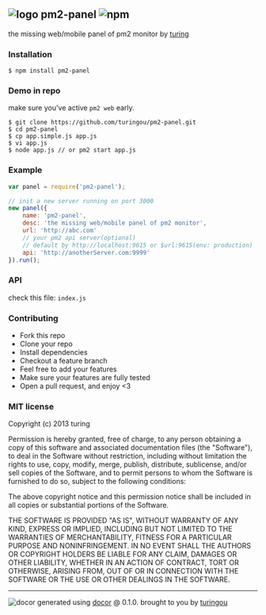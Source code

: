 ## ![logo](http://ww3.sinaimg.cn/large/61ff0de3gw1e90zxd19shj201k014742.jpg) pm2-panel ![npm](https://badge.fury.io/js/pm2-panel.png)

the missing web/mobile panel of pm2 monitor by [turing](https://npmjs.org/~turing) 

### Installation
````
$ npm install pm2-panel
````

### Demo in repo
make sure you've active `pm2 web` early.
````
$ git clone https://github.com/turingou/pm2-panel.git
$ cd pm2-panel
$ cp app.simple.js app.js
$ vi app.js
$ node app.js // or pm2 start app.js
````

### Example
````javascript
var panel = require('pm2-panel');

// init a new server running on port 3000
new panel({
    name: 'pm2-panel',
    desc: 'the missing web/mobile panel of pm2 monitor',
    url: 'http://abc.com'
    // your pm2 api server(optional)
    // default by http://localhost:9615 or $url:9615(env: production)
    api: 'http://anotherServer.com:9999'
}).run();
````

### API
check this file: `index.js`

### Contributing
- Fork this repo
- Clone your repo
- Install dependencies
- Checkout a feature branch
- Feel free to add your features
- Make sure your features are fully tested
- Open a pull request, and enjoy <3

### MIT license
Copyright (c) 2013 turing

Permission is hereby granted, free of charge, to any person obtaining a copy
of this software and associated documentation files (the "Software"), to deal
in the Software without restriction, including without limitation the rights
to use, copy, modify, merge, publish, distribute, sublicense, and/or sell
copies of the Software, and to permit persons to whom the Software is
furnished to do so, subject to the following conditions:

The above copyright notice and this permission notice shall be included in
all copies or substantial portions of the Software.

THE SOFTWARE IS PROVIDED "AS IS", WITHOUT WARRANTY OF ANY KIND, EXPRESS OR
IMPLIED, INCLUDING BUT NOT LIMITED TO THE WARRANTIES OF MERCHANTABILITY,
FITNESS FOR A PARTICULAR PURPOSE AND NONINFRINGEMENT. IN NO EVENT SHALL THE
AUTHORS OR COPYRIGHT HOLDERS BE LIABLE FOR ANY CLAIM, DAMAGES OR OTHER
LIABILITY, WHETHER IN AN ACTION OF CONTRACT, TORT OR OTHERWISE, ARISING FROM,
OUT OF OR IN CONNECTION WITH THE SOFTWARE OR THE USE OR OTHER DEALINGS IN
THE SOFTWARE.


---
![docor](https://cdn1.iconfinder.com/data/icons/windows8_icons_iconpharm/26/doctor.png)
generated using [docor](https://github.com/turingou/docor.git) @ 0.1.0. brought to you by [turingou](https://github.com/turingou)